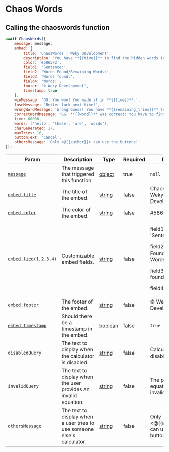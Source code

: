 # Chaos Words

## Calling the chaoswords function

```javascript
await ChaosWords({
    message: message,
    embed: {
        title: 'ChaosWords | Weky Development',
        description: 'You have **{{time}}** to find the hidden words in the below sentence.',
        color: '#5865F2',
        field1: 'Sentence:',
        field2: 'Words Found/Remaining Words:',
        field3: 'Words found:',
        field4: 'Words:',
        footer: '©️ Weky Development',
        timestamp: true
    },
    winMessage: 'GG, You won! You made it in **{{time}}**.',
    loseMessage: 'Better luck next time!',
    wrongWordMessage: 'Wrong Guess! You have **{{remaining_tries}}** tries left.',
    correctWordMessage: 'GG, **{{word}}** was correct! You have to find **{{remaining}}** more word(s).',
    time: 60000,
    words: ['hello', 'these', 'are', 'words'],
    charGenerated: 17,
    maxTries: 10,
    buttonText: 'Cancel',
    othersMessage: 'Only <@{{author}}> can use the buttons!'
});

```

<table><thead><tr><th>Param </th><th>Description</th><th>Type</th><th data-type="checkbox">Required</th><th>Default</th></tr></thead><tbody><tr><td><a href="https://discord.js.org/#/docs/main/stable/class/Message"><code>message</code></a></td><td>The message that triggered this function.</td><td><a href="https://developer.mozilla.org/en-US/docs/Web/JavaScript/Reference/Global_Objects/Object">object</a></td><td>true</td><td><code>null</code></td></tr><tr><td><a href="https://discord.js.org/#/docs/main/stable/class/MessageEmbed?scrollTo=title"><code>embed.title</code></a></td><td>The title of the embed.</td><td><a href="https://developer.mozilla.org/en-US/docs/Web/JavaScript/Reference/Global_Objects/String">string</a></td><td>false</td><td>ChaosWords | Weky Development</td></tr><tr><td><a href="https://discord.js.org/#/docs/main/stable/class/MessageEmbed?scrollTo=color"><code>embed.color</code></a></td><td>The color of the embed.</td><td><a href="https://developer.mozilla.org/en-US/docs/Web/JavaScript/Reference/Global_Objects/String">string</a></td><td>false</td><td>#5865F2</td></tr><tr><td><a href="https://discord.js.org/#/docs/main/stable/class/MessageEmbed?scrollTo=fields"><code>embed.fied</code></a><code>(1,2,3,4)</code></td><td>Customizable embed fields.</td><td><a href="https://developer.mozilla.org/en-US/docs/Web/JavaScript/Reference/Global_Objects/String">string</a></td><td>false</td><td><p>field1: 'Sentence:'</p><p></p><p>field2: 'Words Found/Remaining Words:'</p><p></p><p>field3: 'Words found:'</p><p></p><p>field4: 'Words:'</p></td></tr><tr><td><a href="https://discord.js.org/#/docs/main/stable/class/MessageEmbed?scrollTo=footer"><code>embed.footer</code></a></td><td>The footer of the embed.</td><td><a href="https://developer.mozilla.org/en-US/docs/Web/JavaScript/Reference/Global_Objects/String">string</a></td><td>false</td><td>©️ Weky Development</td></tr><tr><td><a href="https://discord.js.org/#/docs/main/stable/class/MessageEmbed?scrollTo=timestamp"><code>embed.timestamp</code></a></td><td>Should there be a timestamp in the embed.</td><td><a href="https://developer.mozilla.org/en-US/docs/Web/JavaScript/Reference/Global_Objects/Boolean">boolean</a></td><td>false</td><td><code>true</code></td></tr><tr><td><code>disabledQuery</code></td><td>The text to display when the calculator is disabled.</td><td><a href="https://developer.mozilla.org/en-US/docs/Web/JavaScript/Reference/Global_Objects/String">string</a></td><td>false</td><td>Calculator is disabled!</td></tr><tr><td><code>invalidQuery</code></td><td>The text to display when the user provides an invalid equation.</td><td><a href="https://developer.mozilla.org/en-US/docs/Web/JavaScript/Reference/Global_Objects/String">string</a></td><td>false</td><td>The provided equation is invalid!</td></tr><tr><td><code>othersMessage</code></td><td>The text to display when a user tries to use someone else's calculator.</td><td><a href="https://developer.mozilla.org/en-US/docs/Web/JavaScript/Reference/Global_Objects/String">string</a></td><td>false</td><td>Only &#x3C;@{{author}}> can use the buttons!</td></tr></tbody></table>
